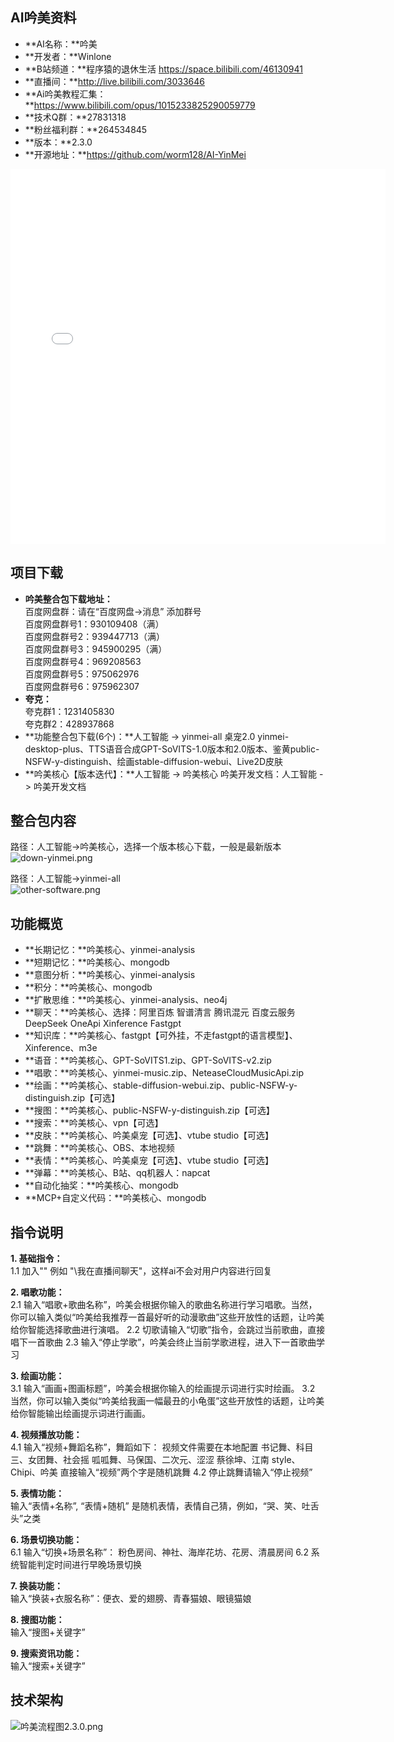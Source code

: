 ## AI吟美资料
- **AI名称：**吟美
- **开发者：**Winlone
- **B站频道：**程序猿的退休生活 https://space.bilibili.com/46130941
- **直播间：**http://live.bilibili.com/3033646
- **Ai吟美教程汇集：**https://www.bilibili.com/opus/1015233825290059779
- **技术Q群：**27831318
- **粉丝福利群：**264534845
- **版本：**2.3.0
- **开源地址：**https://github.com/worm128/AI-YinMei
<iframe src="//player.bilibili.com/player.html?isOutside=true&aid=114471733300844&bvid=BV1kh5TzLEv6&cid=29853159399&p=1" scrolling="no" border="0" frameborder="no" framespacing="0" allowfullscreen="true" width="600px" height="600px"></iframe>

## 项目下载
- **吟美整合包下载地址：**  
百度网盘群：请在“百度网盘->消息” 添加群号   
百度网盘群号1：930109408（满）  
百度网盘群号2：939447713（满）   
百度网盘群号3：945900295（满）   
百度网盘群号4：969208563  
百度网盘群号5：975062976  
百度网盘群号6：975962307  
- **夸克：**   
夸克群1：1231405830   
夸克群2：428937868   
- **功能整合包下载(6个)：**人工智能 -> yinmei-all
桌宠2.0 yinmei-desktop-plus、TTS语音合成GPT-SoVITS-1.0版本和2.0版本、鉴黄public-NSFW-y-distinguish、绘画stable-diffusion-webui、Live2D皮肤
- **吟美核心【版本迭代】：**人工智能 -> 吟美核心
吟美开发文档：人工智能 -> 吟美开发文档

## 整合包内容
路径：人工智能->吟美核心，选择一个版本核心下载，一般是最新版本  
![down-yinmei.png](images/down-yinmei.png)

路径：人工智能->yinmei-all  
![other-software.png](images/other-software.png)

## 功能概览
- **长期记忆：**吟美核心、yinmei-analysis
- **短期记忆：**吟美核心、mongodb
- **意图分析：**吟美核心、yinmei-analysis
- **积分：**吟美核心、mongodb
- **扩散思维：**吟美核心、yinmei-analysis、neo4j
- **聊天：**吟美核心、选择：阿里百炼  智谱清言  腾讯混元  百度云服务  DeepSeek  OneApi  Xinference Fastgpt
- **知识库：**吟美核心、fastgpt【可外挂，不走fastgpt的语言模型】、Xinference、m3e
- **语音：**吟美核心、GPT-SoVITS1.zip、GPT-SoVITS-v2.zip
- **唱歌：**吟美核心、yinmei-music.zip、NeteaseCloudMusicApi.zip
- **绘画：**吟美核心、stable-diffusion-webui.zip、public-NSFW-y-distinguish.zip【可选】
- **搜图：**吟美核心、public-NSFW-y-distinguish.zip【可选】
- **搜索：**吟美核心、vpn【可选】
- **皮肤：**吟美核心、吟美桌宠【可选】、vtube studio【可选】
- **跳舞：**吟美核心、OBS、本地视频
- **表情：**吟美核心、吟美桌宠【可选】、vtube studio【可选】
- **弹幕：**吟美核心、B站、qq机器人：napcat
- **自动化抽奖：**吟美核心、mongodb
- **MCP+自定义代码：**吟美核心、mongodb

## 指令说明
**1. 基础指令：**  
1.1 加入"\" 例如 "\我在直播间聊天"，这样ai不会对用户内容进行回复

**2. 唱歌功能：**  
2.1 输入“唱歌+歌曲名称”，吟美会根据你输入的歌曲名称进行学习唱歌。当然，你可以输入类似“吟美给我推荐一首最好听的动漫歌曲”这些开放性的话题，让吟美给你智能选择歌曲进行演唱。
2.2 切歌请输入“切歌”指令，会跳过当前歌曲，直接唱下一首歌曲
2.3 输入“停止学歌”，吟美会终止当前学歌进程，进入下一首歌曲学习

**3. 绘画功能：**  
3.1 输入“画画+图画标题”，吟美会根据你输入的绘画提示词进行实时绘画。
3.2 当然，你可以输入类似“吟美给我画一幅最丑的小龟蛋”这些开放性的话题，让吟美给你智能输出绘画提示词进行画画。

**4. 视频播放功能：**  
4.1 输入“视频+舞蹈名称”，舞蹈如下：
视频文件需要在本地配置
书记舞、科目三、女团舞、社会摇
呱呱舞、马保国、二次元、涩涩
蔡徐坤、江南 style、Chipi、吟美
直接输入“视频”两个字是随机跳舞
4.2 停止跳舞请输入“停止视频”

**5. 表情功能：**  
输入“表情+名称”, “表情+随机” 是随机表情，表情自己猜，例如，“哭、笑、吐舌头”之类

**6. 场景切换功能：**  
6.1 输入“切换+场景名称”： 粉色房间、神社、海岸花坊、花房、清晨房间
6.2 系统智能判定时间进行早晚场景切换

**7. 换装功能：**  
输入“换装+衣服名称”：便衣、爱的翅膀、青春猫娘、眼镜猫娘

**8. 搜图功能：**  
输入“搜图+关键字”

**9. 搜索资讯功能：**  
输入“搜索+关键字”

## 技术架构
![吟美流程图2.3.0.png](images/吟美流程图2.3.0.png)